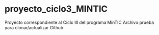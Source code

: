 # proyecto_ciclo3_MINTIC
Proyecto correspondiente al Ciclo III del programa MinTIC
Archivo prueba para clonar/actualizar Github
